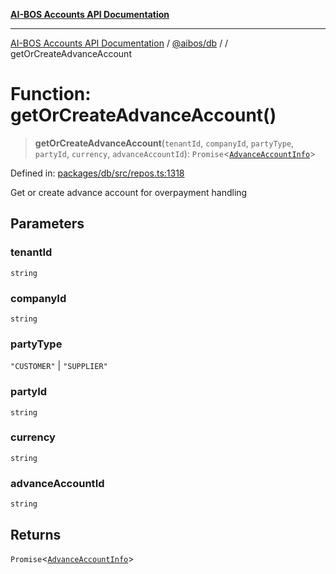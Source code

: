 [**AI-BOS Accounts API Documentation**](../../../README.md)

***

[AI-BOS Accounts API Documentation](../../../README.md) / [@aibos/db](../README.md) / [](../README.md) / getOrCreateAdvanceAccount

# Function: getOrCreateAdvanceAccount()

> **getOrCreateAdvanceAccount**(`tenantId`, `companyId`, `partyType`, `partyId`, `currency`, `advanceAccountId`): `Promise`\<[`AdvanceAccountInfo`](../interfaces/AdvanceAccountInfo.md)\>

Defined in: [packages/db/src/repos.ts:1318](https://github.com/pohlai88/accounts/blob/48103fb36d28b2b9bfb33472b6de2f719773cde9/packages/db/src/repos.ts#L1318)

Get or create advance account for overpayment handling

## Parameters

### tenantId

`string`

### companyId

`string`

### partyType

`"CUSTOMER"` | `"SUPPLIER"`

### partyId

`string`

### currency

`string`

### advanceAccountId

`string`

## Returns

`Promise`\<[`AdvanceAccountInfo`](../interfaces/AdvanceAccountInfo.md)\>
